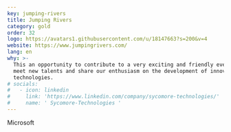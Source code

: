 ```yaml
---
key: jumping-rivers
title: Jumping Rivers
category: gold
order: 32
logo: https://avatars1.githubusercontent.com/u/18147663?s=200&v=4
website: https://www.jumpingrivers.com/
lang: en
why: >-
  This an opportunity to contribute to a very exciting and friendly event to
  meet new talents and share our enthusiasm on the development of innovative
  technologies.
# socials:
#   - icon: linkedin
#     link: 'https://www.linkedin.com/company/sycomore-technologies/'
#     name: ' Sycomore-Technologies '
---
```

Microsoft